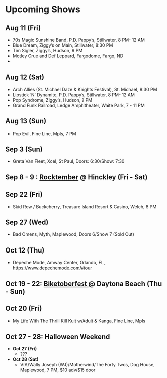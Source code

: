 <h1 id="upcoming-shows">Upcoming Shows</h1>
<h2 id="aug-11-fri">Aug 11 (Fri)</h2>
<ul>
<li>70s Magic Sunshine Band, P.D. Pappy’s, Stillwater, 8 PM- 12 AM</li>
<li>Blue Dream, Ziggy’s on Main, Stillwater, 8:30 PM</li>
<li>Tim Sigler, Ziggy’s, Hudson, 9 PM</li>
<li>Motley Crue and Def Leppard, Fargodome, Fargo, ND</li>
<li></li>
</ul>
<h2 id="aug-12-sat">Aug 12 (Sat)</h2>
<ul>
<li>Arch Allies (St. Michael Daze &amp; Knights Festival), St. Michael, 8:30 PM</li>
<li>Lipstick ‘N’ Dynamite, P.D. Pappy’s, Stillwater, 8 PM- 12 AM</li>
<li>Pop Syndrome, Ziggy’s, Hudson, 9 PM</li>
<li>Grand Funk Railroad, Ledge Amphitheater, Waite Park, 7 - 11 PM</li>
</ul>
<h2 id="aug-13-sun">Aug 13 (Sun)</h2>
<ul>
<li>Pop Evil, Fine Line, Mpls, 7 PM</li>
</ul>
<h2 id="sep-3-sun">Sep 3 (Sun)</h2>
<ul>
<li>Greta Van Fleet, Xcel, St Paul, Doors: 6:30/Show: 7:30</li>
</ul>
<h2 id="sep-8---9--rocktember--hinckley-fri---sat">Sep 8 - 9 : <a href="https://rocktember.net/">Rocktember</a> @ Hinckley (Fri - Sat)</h2>
<h2 id="sep-22-fri">Sep 22 (Fri)</h2>
<ul>
<li>Skid Row / Buckcherry, Treasure Island Resort &amp; Casino, Welch, 8 PM</li>
</ul>
<h2 id="sep-27-wed">Sep 27 (Wed)</h2>
<ul>
<li>Bad Omens, Myth, Maplewood, Doors 6/Show 7 (Sold Out)</li>
</ul>
<h2 id="oct-12-thu">Oct 12 (Thu)</h2>
<ul>
<li>Depeche Mode, Amway Center, Orlando, FL, <a href="https://www.depechemode.com/#tour">https://www.depechemode.com/#tour</a></li>
</ul>
<h2 id="oct-19---22-biketoberfest---daytona-beach-thu---sun">Oct 19 - 22: <a href="https://www.daytonabeach.com/biketoberfest/">Biketoberfest </a> @ Daytona Beach (Thu - Sun)</h2>
<h2 id="oct-20-fri">Oct 20 (Fri)</h2>
<ul>
<li>My Life With The Thrill Kill Kult w/Adult &amp; Kanga, Fine Line, Mpls</li>
</ul>
<h2 id="oct-27---28-halloween-weekend">Oct 27 - 28: Halloween Weekend</h2>
<ul>
<li><strong>Oct 27 (Fri)</strong>
<ul>
<li>???</li>
</ul>
</li>
<li><strong>Oct 28 (Sat)</strong>
<ul>
<li>VIA/Wally Joseph (WJ)/Motherwind/The Forty Twos, Dog House, Maplewood, 7 PM, $10 adv/$15 door</li>
</ul>
</li>
</ul>

